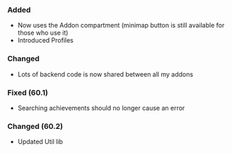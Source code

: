 <p><h3>Added</h3></p>
<ul>
<li>Now uses the Addon compartment (minimap button is still available for those who use it)</li>
<li>Introduced Profiles</li>
</ul>
<p><h3>Changed</h3></p>
<ul>
<li>Lots of backend code is now shared between all my addons</li>
</ul>
<p><h3>Fixed (60.1)</h3></p>
<ul>
<li>Searching achievements should no longer cause an error</li>
</ul>
<p><h3>Changed (60.2)</h3></p>
<ul>
<li>Updated Util lib</li>
</ul>

